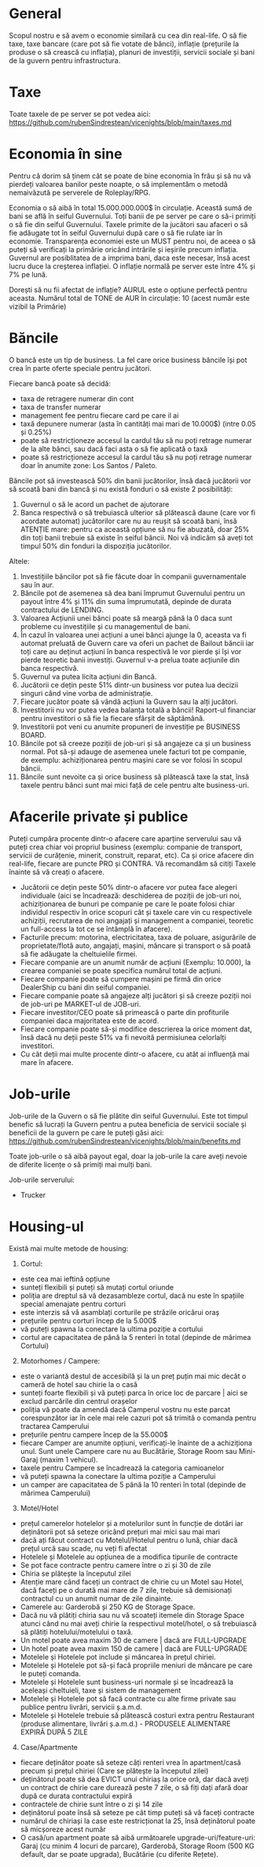 # General
Scopul nostru e să avem o economie similară cu cea din real-life. O să fie taxe, taxe bancare (care pot să fie votate de bănci), inflație (prețurile la produse o să crească cu inflația),
planuri de investiții, servicii sociale și bani de la guvern pentru infrastructura. 

# Taxe
Toate taxele de pe server se pot vedea aici: https://github.com/rubenSindrestean/vicenights/blob/main/taxes.md

# Economia în sine

Pentru că dorim să ținem cât se poate de bine economia în frâu și să nu vă pierdeți valoarea banilor peste noapte, o să implementăm o metodă nemaivăzută pe serverele de Roleplay/RPG.

Economia o să aibă în total 15.000.000.000$ în circulație. Această sumă de bani se află în seiful Guvernului. 
Toți banii de pe server pe care o să-i primiți o să fie din seiful Guvernului. 
Taxele primite de la jucători sau afaceri o să fie adăugate tot în seiful Guvernului după care o să fie rulate iar în economie.
Transparența economiei este un MUST pentru noi, de aceea o să puteți să verificați la primărie oricând intrările și ieșirile precum inflația.
Guvernul are posiblitatea de a imprima bani, daca este necesar, însă acest lucru duce la creșterea inflației. 
O inflație normală pe server este între 4% și 7% pe lună. 

Dorești să nu fii afectat de inflație? AURUL este o opțiune perfectă pentru aceasta.
Numărul total de TONE de AUR în circulație: 10 (acest număr este vizibil la Primărie)


# Băncile

O bancă este un tip de business. La fel care orice business băncile își pot crea în parte oferte speciale pentru jucători. 

Fiecare bancă poate să decidă:

- taxa de retragere numerar din cont
- taxa de transfer numerar
- management fee pentru fiecare card pe care il ai
- taxă depunere numerar (asta în cantități mai mari de 10.000$) (intre 0.05 și 0.25%)
- poate să restricționeze accesul la cardul tău să nu poți retrage numerar de la alte bănci, sau dacă faci asta o să fie aplicată o taxă
- poate să restricționeze accesul la cardul tău să nu poți retrage numerar doar în anumite zone: Los Santos / Paleto. 

Băncile pot să investească 50% din banii jucătorilor, însă dacă jucătorii vor să scoată bani din bancă și nu există fonduri o să existe 2 posibilități:

1. Guvernul o să le acord un pachet de ajutorare
2. Banca respectivă o să trebuiască ulterior să plătească daune (care vor fi acordate automat) jucătorilor care nu au reușit să scoată bani, însă ATENȚIE mare:
pentru ca această opțiune să nu fie abuzată, doar 25% din toți banii trebuie să existe în seiful băncii. 
Noi vă indicăm să aveți tot timpul 50% din fonduri la dispoziția jucătorilor.

Altele:

1. Investițiile băncilor pot să fie făcute doar în companii guvernamentale sau în aur.
2. Băncile pot de asemenea să dea bani împrumut Guvernului pentru un payout între 4% și 11% din suma împrumutată, depinde de durata contractului de LENDING.
3. Valoarea Acțiunii unei bănci poate să meargă până la 0 daca sunt probleme cu investițiile și cu managementul de bani. 
4. În cazul în valoarea unei acțiuni a unei bănci ajunge la 0, aceasta va fi automat preluată de Guvern care va oferi un pachet de Bailout băncii iar toți care au deținut acțiuni în banca respectivă le vor pierde și își vor pierde teoretic banii investiți. Guvernul v-a prelua toate acțiunile din banca respectivă.
5. Guvernul va putea licita acțiuni din Bancă.
6. Jucătorii ce dețin peste 51% dintr-un business vor putea lua decizii singuri când vine vorba de administrație. 
7. Fiecare jucător poate să vândă acțiuni la Guvern sau la alți jucători.
8. Investitorii nu vor putea vedea balanța totală a băncii! Raport-ul financiar pentru investitori o să fie la fiecare sfârșit de săptămână. 
9. Investitorii pot veni cu anumite propuneri de investiție pe BUSINESS BOARD.
10. Băncile pot să creeze poziții de job-uri și să angajeze ca și un business normal. Pot să-și adauge de asemenea unele facturi tot pe companie, de exemplu: achiziționarea pentru mașini care se vor folosi în scopul băncii.
11. Băncile sunt nevoite ca și orice business să plătească taxe la stat, însă taxele pentru bănci sunt mai mici față de cele pentru alte business-uri. 


# Afacerile private și publice

Puteți cumpăra procente dintr-o afacere care aparține serverului sau vă puteți crea chiar voi propriul business (exemplu: companie de transport, servicii de curățenie, minerit, construit, reparat, etc). 
Ca și orice afacere din real-life, fiecare are puncte PRO și CONTRA. Vă recomandăm să citiți Taxele înainte să vă creați o afacere. 

- Jucătorii ce dețin peste 50% dintr-o afacere vor putea face alegeri individuale (aici se încadrează: deschiderea de poziții de job-uri noi, achiziționarea de bunuri pe companie pe care le poate folosi chiar individul respectiv în orice scopuri cât și taxele care vin cu respectivele achiziții, recrutarea de noi angajați și management a companiei, teoretic un full-access la tot ce se întâmplă în afacere). 
- Facturile precum: motorina, electricitatea, taxa de poluare, asigurările de proprietate/flotă auto, angajați, mașini, mâncare și transport o să poată să fie adăugate
la cheltuielile firmei. 
- Fiecare companie are un anumit număr de acțiuni (Exemplu: 10.000), la crearea companiei se poate specifica numărul total de acțiuni. 
- Fiecare companie poate să cumpere mașini pe firmă din orice DealerShip cu bani din seiful companiei.
- Fiecare companie poate să angajeze alți jucători și să creeze poziții noi de job-uri pe MARKET-ul de JOB-uri. 
- Fiecare investitor/CEO poate să primească o parte din profiturile companiei daca majoritatea este de acord. 
- Fiecare companie poate să-și modifice descrierea la orice moment dat, însă dacă nu deții peste 51% va fi nevoită permisiunea celorlalți investitori. 
- Cu cât deții mai multe procente dintr-o afacere, cu atât ai influență mai mare în afacere.


# Job-urile

Job-urile de la Guvern o să fie plătite din seiful Guvernului. 
Este tot timpul benefic să lucrați la Guvern pentru a putea beneficia de servicii sociale și beneficii de la guvern pe care le puteți găsi aici: https://github.com/rubenSindrestean/vicenights/blob/main/benefits.md

Toate job-urile o să aibă payout egal, doar la job-urile la care aveți nevoie de diferite licențe o să primiți mai mulți bani. 

Job-urile serverului:

- Trucker


# Housing-ul

Există mai multe metode de housing:

1. Cortul: 

- este cea mai ieftină opțiune
- sunteți flexibili și puteți să mutați cortul oriunde
- poliția are dreptul să vă dezasambleze cortul, dacă nu este în spațiile special amenajate pentru corturi
- este interzis să vă asamblați corturile pe străzile oricărui oraș
- prețurile pentru corturi încep de la 5.000$
- vă puteți spawna la conectare la ultima poziție a cortului
- cortul are capacitatea de până la 5 renteri în total (depinde de mărimea Cortului)

2. Motorhomes / Campere:

- este o variantă destul de accesibilă și la un preț puțin mai mic decât o cameră de hotel sau chirie la o casă
- sunteți foarte flexibili și vă puteți parca în orice loc de parcare | aici se exclud parcările din centrul orașelor
- poliția vă poate da amendă dacă Camperul vostru nu este parcat corespunzător iar în cele mai rele cazuri pot să trimită o comanda pentru tractarea Camperului
- prețurile pentru campere încep de la 55.000$
- fiecare Camper are anumite opțiuni, verificați-le înainte de a achiziționa unul. Sunt unele Campere care nu au Bucătărie, Storage Room sau Mini-Garaj (maxim 1 vehicul). 
- taxele pentru Campere se încadrează la categoria camioanelor
- vă puteți spawna la conectare la ultima poziție a Camperului
- un camper are capacitatea de 5 până la 10 renteri în total (depinde de mărimea Camperului)

3. Motel/Hotel

- prețul camerelor hotelelor și a motelurilor sunt în funcție de dotări iar deținătorii pot să seteze oricând prețuri mai mici sau mai mari
- dacă ați făcut contract cu Motelul/Hotelul pentru o lună, chiar dacă prețul urcă sau scade, nu veți fi afectat
- Hotelele și Motelele au opțiunea de a modifica tipurile de contracte
- Se pot face contracte pentru camere între o zi și 30 de zile
- Chiria se plătește la începutul zilei
- Atenție mare când faceți un contract de chirie cu un Motel sau Hotel, dacă faceți pe o durată mai mare de 7 zile, trebuie să demisionați contractul cu un anumit numar de zile dinainte.
- Camerele au: Garderobă și 250 KG de Storage Space.
- Dacă nu vă plătiți chiria sau nu vă scoateți itemele din Storage Space atunci când nu mai aveți chirie la respectivul motel/hotel, o să trebuiască să plătiți hotelului/motelului o taxă. 
- Un motel poate avea maxim 30 de camere | dacă are FULL-UPGRADE
- Un hotel poate avea maxim 150 de camere | dacă are FULL-UPGRADE
- Motelele și Hotelele pot include și mâncarea în prețul chiriei.
- Motelele și Hotelele pot să-și facă propriile meniuri de mâncare pe care le puteți comanda.
- Motelele și Hotelele sunt business-uri normale și se încadrează la aceleași cheltuieli, taxe și sistem de management
- Motelele și Hotelele pot să facă contracte cu alte firme private sau publice pentru livrări, servicii ș.a.m.d.
- Motelele și Hotelele trebuie să plătească costuri extra pentru Restaurant (produse alimentare, livrări ș.a.m.d.) - PRODUSELE ALIMENTARE EXPIRĂ DUPĂ 5 ZILE


4. Case/Apartmente

- fiecare deținător poate să seteze câți renteri vrea în apartment/casă precum și prețul chiriei (Care se plătește la începutul zilei)
- deținătorul poate să dea EVICT unui chiriaș la orice oră, dar dacă aveți un contract de chirie care durează peste 7 zile, o să fiți dați afară doar după ce durata contractului expiră
- contractele de chirie sunt între o zi și 14 zile
- deținătorul poate însă să seteze pe cât timp puteți să vă faceți contracte
- numărul de chiriași la case este restricționat la 25, însă deținătorul poate să micșoreze acest număr
- O casă/un apartment poate să aibă următoarele upgrade-uri/feature-uri: Garaj (cu minim 4 locuri de parcare), Garderobă, Storage Room (500 KG default, dar se poate upgrada), Bucătărie (cu diferite Rețete). 
